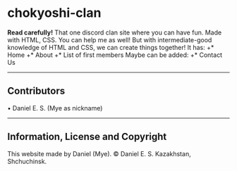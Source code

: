 # chokyoshi-clan
**Read carefully!**
That one discord clan site where you can have fun. Made with HTML, CSS.
You can help me as well! But with intermediate-good knowledge of HTML and CSS, we can create things together!
It has:
+* Home
+* About
+* List of first members
Maybe can be added:
+* Contact Us

---

## Contributors
• Daniel E. S. (Mye as nickname)

---

## Information, License and Copyright
This website made by Daniel (Mye).
© Daniel E. S. Kazakhstan, Shchuchinsk.
